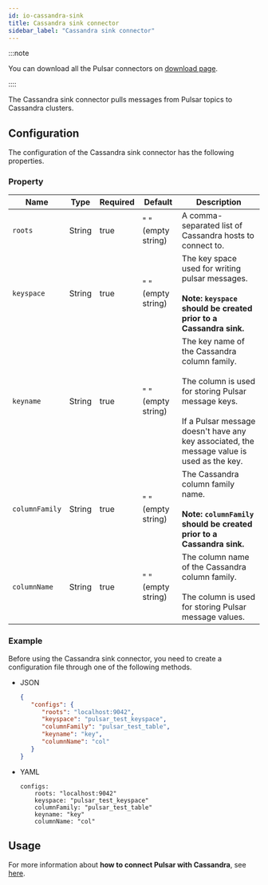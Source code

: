 ```yaml
---
id: io-cassandra-sink
title: Cassandra sink connector
sidebar_label: "Cassandra sink connector"
---
```


:::note

You can download all the Pulsar connectors on [download page](pathname:///download).

::::

The Cassandra sink connector pulls messages from Pulsar topics to Cassandra clusters.

## Configuration

The configuration of the Cassandra sink connector has the following properties.

### Property

| Name | Type|Required | Default | Description
|------|----------|----------|---------|-------------|
| `roots` | String|true | " " (empty string) | A comma-separated list of Cassandra hosts to connect to.|
| `keyspace` | String|true| " " (empty string)| The key space used for writing pulsar messages. <br /><br />**Note: `keyspace` should be created prior to a Cassandra sink.**|
| `keyname` | String|true| " " (empty string)| The key name of the Cassandra column family. <br /><br />The column is used for storing Pulsar message keys. <br /><br />If a Pulsar message doesn't have any key associated, the message value is used as the key. |
| `columnFamily` | String|true| " " (empty string)| The Cassandra column family name.<br /><br />**Note: `columnFamily` should be created prior to a Cassandra sink.**|
| `columnName` | String|true| " " (empty string) | The column name of the Cassandra column family.<br /><br /> The column is used for storing Pulsar message values. |

### Example

Before using the Cassandra sink connector, you need to create a configuration file through one of the following methods.

* JSON

  ```json
  {
     "configs": {
        "roots": "localhost:9042",
        "keyspace": "pulsar_test_keyspace",
        "columnFamily": "pulsar_test_table",
        "keyname": "key",
        "columnName": "col"
     }
  }
  ```

* YAML

  ```
  configs:
      roots: "localhost:9042"
      keyspace: "pulsar_test_keyspace"
      columnFamily: "pulsar_test_table"
      keyname: "key"
      columnName: "col"
  ```

## Usage

For more information about **how to connect Pulsar with Cassandra**, see [here](io-quickstart.md#connect-pulsar-to-cassandra).
